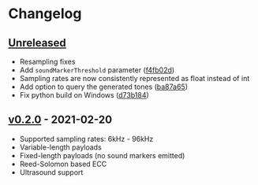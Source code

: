 # Changelog

## [Unreleased]

- Resampling fixes
- Add `soundMarkerThreshold` parameter ([f4fb02d](https://github.com/ggerganov/ggwave/commit/f4fb02d5d4cfd6c1021d73b55a0e52ac9d3dbdfa))
- Sampling rates are now consistently represented as float instead of int
- Add option to query the generated tones ([ba87a65](https://github.com/ggerganov/ggwave/commit/ba87a651e3e27ce3fa9a85d53ca988a0cedd2e46))
- Fix python build on Windows ([d73b184](https://github.com/ggerganov/ggwave/commit/d73b18426bf0df0e610c31c948e0ddf9a0784073))

## [v0.2.0] - 2021-02-20

- Supported sampling rates: 6kHz - 96kHz
- Variable-length payloads
- Fixed-length payloads (no sound markers emitted)
- Reed-Solomon based ECC
- Ultrasound support

[unreleased]: https://github.com/ggerganov/ggwave/compare/ggwave-v0.2.0...HEAD
[v0.2.0]: https://github.com/ggerganov/ggwave/releases/tag/ggwave-v0.2.0
